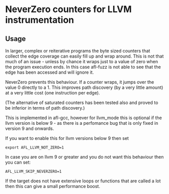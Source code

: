 # NeverZero counters for LLVM instrumentation

## Usage

In larger, complex or reiterative programs the byte sized counters that collect
the edge coverage can easily fill up and wrap around.
This is not that much of an issue - unless by chance it wraps just to a value
of zero when the program execution ends.
In this case afl-fuzz is not able to see that the edge has been accessed and
will ignore it.

NeverZero prevents this behaviour. If a counter wraps, it jumps over the value
0 directly to a 1. This improves path discovery (by a very little amount)
at a very little cost (one instruction per edge).

(The alternative of saturated counters has been tested also and proved to be
inferior in terms of path discovery.)

This is implemented in afl-gcc, however for llvm_mode this is optional if
the llvm version is below 9 - as there is a perfomance bug that is only fixed
in version 9 and onwards.

If you want to enable this for llvm versions below 9 then set

```
export AFL_LLVM_NOT_ZERO=1
```

In case you are on llvm 9 or greater and you do not want this behaviour then
you can set:
```
AFL_LLVM_SKIP_NEVERZERO=1
```
If the target does not have extensive loops or functions that are called
a lot then this can give a small performance boost.
